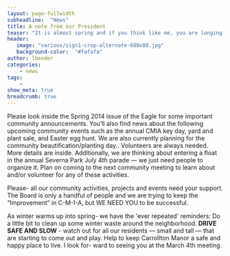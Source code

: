 ```yaml
---
layout: page-fullwidth
subheadline:  "News"
title: A note from our President
teaser: "It is almost spring and if you think like me, you are longing to get outside to play."
header:
   image: "various/sign1-crop-alternate-680x80.jpg"
   background-color:  "#fafafa"
author: lbender
categories:
    - news
tags:
    - 
show_meta: true
breadcrumb: true
---
```


Please look inside the Spring 2014 issue of the Eagle for some important community announcements. 
You’ll also find news about the following upcoming community events such as the annual CMIA key day, yard and plant sale, and Easter egg hunt. 
We are also currently planning for the community beautification/planting day.. Volunteers are always needed. More details are inside. Additionally, we are thinking about entering a
float in the annual Severna Park July 4th parade — we just need people to organize it.
Plan on coming to the next community meeting to learn about and/or volunteer for any
of these activities.

Please- all our community activities, projects and events need your support. The Board is only a handful of people and we are trying to keep the “Improvement” in C-M-I-A, 
but WE NEED YOU to be successful.

As winter warms up into spring- we have the 'ever repeated' reminders: Do a
little bit to clean up some winter waste around the neighborhood. **DRIVE SAFE AND
SLOW** - watch out for all our residents — small and tall — that are starting to come
out and play. Help to keep Carrollton Manor a safe and happy place to live. I look for-
ward to seeing you at the March 4th meeting.
